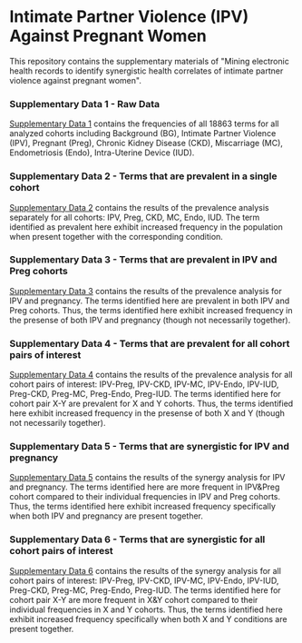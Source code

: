 # Intimate Partner Violence (IPV) Against Pregnant Women
This repository contains the supplementary materials of "Mining electronic health records to identify synergistic health correlates of intimate partner violence against pregnant women".

### Supplementary Data 1 - Raw Data

[Supplementary Data 1](supplementary_data_1.xlsx) contains the frequencies of all 18863 terms for all analyzed cohorts including Background (BG), Intimate Partner Violence (IPV), Pregnant (Preg), Chronic Kidney Disease (CKD), Miscarriage (MC), Endometriosis (Endo), Intra-Uterine Device (IUD).

### Supplementary Data 2 - Terms that are prevalent in a single cohort

[Supplementary Data 2](supplementary_data_2.xlsx) contains the results of the prevalence analysis separately for all cohorts: IPV, Preg, CKD, MC, Endo, IUD. The term identified as prevalent here exhibit increased frequency in the population when present together with the corresponding condition.

### Supplementary Data 3 - Terms that are prevalent in IPV and Preg cohorts

[Supplementary Data 3](supplementary_data_3.xlsx) contains the results of the prevalence analysis for IPV and pregnancy. The terms identified here are prevalent in both IPV and Preg cohorts. Thus, the terms identified here exhibit increased frequency in the presense of both IPV and pregnancy (though not necessarily together). 

### Supplementary Data 4 - Terms that are prevalent for all cohort pairs of interest

[Supplementary Data 4](supplementary_data_4.xlsx) contains the results of the prevalence analysis for all cohort pairs of interest: IPV-Preg, IPV-CKD, IPV-MC, IPV-Endo, IPV-IUD, Preg-CKD, Preg-MC, Preg-Endo, Preg-IUD. The terms identified here for cohort pair X-Y are prevalent for X and Y cohorts. Thus, the terms identified here exhibit increased frequency in the presense of both X and Y (though not necessarily together). 

### Supplementary Data 5 - Terms that are synergistic for IPV and pregnancy

[Supplementary Data 5](supplementary_data_5.xlsx) contains the results of the synergy analysis for IPV and pregnancy. The terms identified here are more frequent in IPV&Preg cohort compared to their individual frequencies in IPV and Preg cohorts. Thus, the terms identified here exhibit increased frequency specifically when both IPV and pregnancy are present together.

### Supplementary Data 6 - Terms that are synergistic for all cohort pairs of interest

[Supplementary Data 6](supplementary_data_6.xlsx) contains the results of the synergy analysis for all cohort pairs of interest: IPV-Preg, IPV-CKD, IPV-MC, IPV-Endo, IPV-IUD, Preg-CKD, Preg-MC, Preg-Endo, Preg-IUD. The terms identified here for cohort pair X-Y are more frequent in X&Y cohort compared to their individual frequencies in X and Y cohorts. Thus, the terms identified here exhibit increased frequency specifically when both X and Y conditions are present together.
